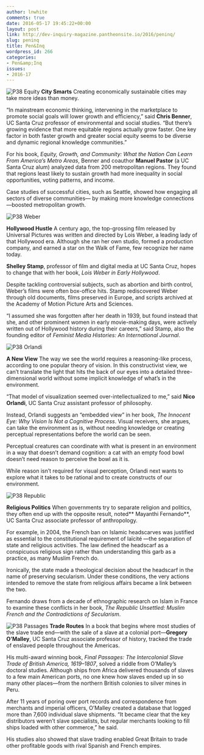 ```yaml
---
author: lnwhite
comments: true
date: 2016-05-17 19:45:22+00:00
layout: post
link: http://dev-inquiry-magazine.pantheonsite.io/2016/peninq/
slug: peninq
title: Pen&Inq
wordpress_id: 266
categories:
- Pen&amp;Inq
issues:
- 2016-17
---
```


![P38 Equity](http://dev-inquiry-magazine.pantheonsite.io/wp-content/uploads/2016/05/P38-Equity-200x300.jpg) **City Smarts**
Creating economically sustainable cities may take more ideas than money.

“In mainstream economic thinking, intervening in the marketplace to promote social goals will lower growth and efficiency,” said **Chris Benner**, UC Santa Cruz professor of environmental and social studies. “But there’s growing evidence that more equitable regions actually grow faster. One key factor in both faster growth and greater social equity seems to be diverse and dynamic regional knowledge communities.”

For his book, _Equity, Growth, and Community: What the Nation Can Learn From America’s Metro Areas_, Benner and coauthor **Manuel Pastor** (a UC Santa Cruz alum) analyzed data from 200 metropolitan regions. They found that regions least likely to sustain growth had more inequality in social opportunities, voting patterns, and income.

Case studies of successful cities, such as Seattle, showed how engaging all sectors of diverse communities— by making more knowledge connections—boosted metropolitan growth.

![P38 Weber](http://dev-inquiry-magazine.pantheonsite.io/wp-content/uploads/2016/05/P38-Weber-200x300.jpg)

**Hollywood Hustle**
A century ago, the top-grossing film released by Universal Pictures was written and directed by Lois Weber, a leading lady of that Hollywood era. Although she ran her own studio, formed a production company, and earned a star on the Walk of Fame, few recognize her name today.

**Shelley Stamp**, professor of film and digital media at UC Santa Cruz, hopes to change that with her book, _Lois Weber in Early Hollywood_.

Despite tackling controversial subjects, such as abortion and birth control, Weber’s films were often box-office hits. Stamp rediscovered Weber through old documents, films preserved in Europe, and scripts archived at the Academy of Motion Picture Arts and Sciences.

“I assumed she was forgotten after her death in 1939, but found instead that she, and other prominent women in early movie-making days, were actively written out of Hollywood history during their careers,” said Stamp, also the founding editor of _Feminist Media Histories: An International Journal_.

![P38 Orlandi](http://dev-inquiry-magazine.pantheonsite.io/wp-content/uploads/2016/05/P38-Orlandi.jpg)

**A New View**
The way we see the world requires a reasoning-like process, according to one popular theory of vision. In this constructivist view, we can’t translate the light that hits the back of our eyes into a detailed three-dimensional world without some implicit knowledge of what’s in the environment.

“That model of visualization seemed over-intellectualized to me,” said **Nico Orlandi**, UC Santa Cruz assistant professor of philosophy.

Instead, Orlandi suggests an “embedded view” in her book, _The Innocent Eye: Why Vision Is Not a Cognitive Process_. Visual receivers, she argues, can take the environment as is, without needing knowledge or creating perceptual representations before the world can be seen.

Perceptual creatures can coordinate with what is present in an environment in a way that doesn’t demand cognition: a cat with an empty food bowl doesn’t need reason to perceive the bowl as it is.

While reason isn’t required for visual perception, Orlandi next wants to explore what it takes to be rational and to create constructs of our environment.

![P38 Republic](http://dev-inquiry-magazine.pantheonsite.io/wp-content/uploads/2016/05/P38-Republic-225x300.jpg)

**Religious Politics**
When governments try to separate religion and politics, they often end up with the opposite result, noted** Mayanthi Fernando**, UC Santa Cruz associate professor of anthropology.

For example, in 2004, the French ban on Islamic headscarves was justified as essential to the constitutional requirement of laïcité —the separation of state and religious activities. The law defined the headscarf as a conspicuous religious sign rather than understanding this garb as a practice, as many Muslim French do.

Ironically, the state made a theological decision about the headscarf in the name of preserving secularism. Under these conditions, the very actions intended to remove the state from religious affairs became a link between the two.

Fernando draws from a decade of ethnographic research on Islam in France to examine these conflicts in her book, _The Republic Unsettled: Muslim French and the Contradictions of Secularism_.

![P38 Passages](http://dev-inquiry-magazine.pantheonsite.io/wp-content/uploads/2016/05/P38-Passages-193x300.jpg)
**Trade Routes**
In a book that begins where most studies of the slave trade end—with the sale of a slave at a colonial port—**Gregory O’Malley**, UC Santa Cruz associate professor of history, tracked the trade of enslaved people throughout
the Americas.

His multi-award winning book, _Final Passages: The Intercolonial Slave Trade of British America, 1619–1807_, solved a riddle from O’Malley’s doctoral studies. Although ships from Africa delivered thousands of slaves to a few main American ports, no one knew how slaves ended up in so many other places—from the northern British colonies to silver mines in Peru.

After 11 years of poring over port records and correspondence from merchants and imperial officers, O’Malley created a database that logged more than 7,600 individual slave shipments. “It became clear that the key distributors weren’t slave specialists, but regular merchants looking to fill ships loaded with other commerce,” he said.

His studies also showed that slave trading enabled Great Britain to trade other profitable goods with rival Spanish and French empires.
